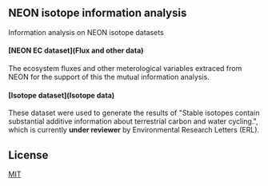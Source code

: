 ## NEON isotope information analysis
Information analysis on NEON isotope datasets 

#### [NEON EC dataset](Flux and other data)
The ecosystem fluxes and other meterological variables extraced from NEON for the support of this the mutual information analysis.  
#### [Isotope dataset](Isotope data)


These dataset were used to generate the results of "Stable isotopes contain substantial additive information about terrestrial carbon and water cycling.", which is currently  __under reviewer__ by Environmental Research Letters (ERL).  

## License
[MIT](https://choosealicense.com/licenses/mit/)